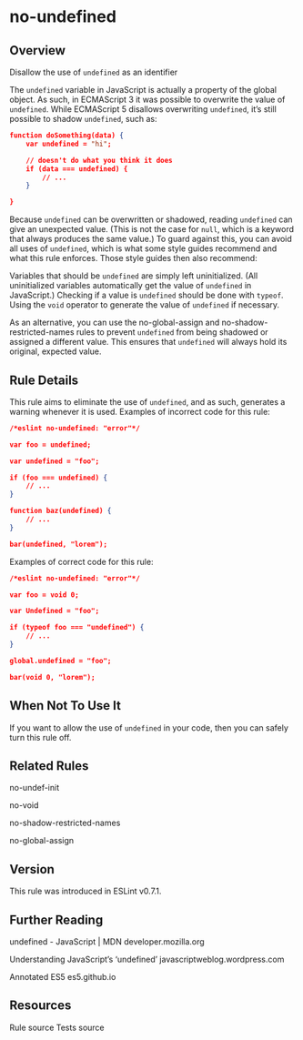 
# no-undefined
## Overview
Disallow the use of `undefined` as an identifier



The `undefined` variable in JavaScript is actually a property of the global object. As such, in ECMAScript 3 it was possible to overwrite the value of `undefined`. While ECMAScript 5 disallows overwriting `undefined`, it’s still possible to shadow `undefined`, such as:

```json
function doSomething(data) {
    var undefined = "hi";

    // doesn't do what you think it does
    if (data === undefined) {
        // ...
    }

}
```
Because `undefined` can be overwritten or shadowed, reading `undefined` can give an unexpected value. (This is not the case for `null`, which is a keyword that always produces the same value.) To guard against this, you can avoid all uses of `undefined`, which is what some style guides recommend and what this rule enforces. Those style guides then also recommend:

Variables that should be `undefined` are simply left uninitialized. (All uninitialized variables automatically get the value of `undefined` in JavaScript.)
Checking if a value is `undefined` should be done with `typeof`.
Using the `void` operator to generate the value of `undefined` if necessary.

As an alternative, you can use the no-global-assign  and no-shadow-restricted-names  rules to prevent `undefined` from being shadowed or assigned a different value. This ensures that `undefined` will always hold its original, expected value.
## Rule Details
This rule aims to eliminate the use of `undefined`, and as such, generates a warning whenever it is used.
Examples of incorrect code for this rule:


```json
/*eslint no-undefined: "error"*/

var foo = undefined;

var undefined = "foo";

if (foo === undefined) {
    // ...
}

function baz(undefined) {
    // ...
}

bar(undefined, "lorem");
```
Examples of correct code for this rule:


```json
/*eslint no-undefined: "error"*/

var foo = void 0;

var Undefined = "foo";

if (typeof foo === "undefined") {
    // ...
}

global.undefined = "foo";

bar(void 0, "lorem");
```
## When Not To Use It
If you want to allow the use of `undefined` in your code, then you can safely turn this rule off.
## Related Rules


no-undef-init 

no-void 

no-shadow-restricted-names 

no-global-assign 


## Version
This rule was introduced in ESLint v0.7.1.
## Further Reading





undefined - JavaScript | MDN 
 developer.mozilla.org










Understanding JavaScript’s ‘undefined’ 
 javascriptweblog.wordpress.com










Annotated ES5 
 es5.github.io





## Resources

Rule source 
Tests source 

